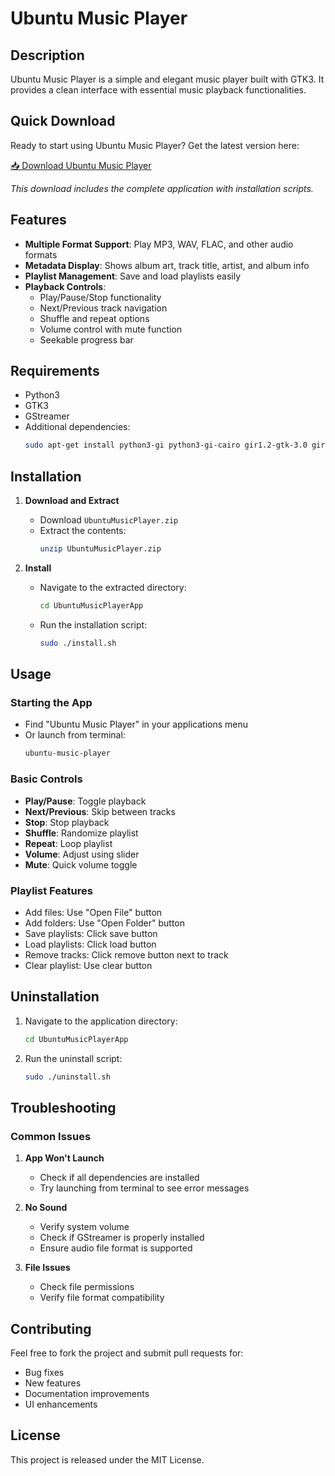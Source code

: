# Ubuntu Music Player

## Description
Ubuntu Music Player is a simple and elegant music player built with GTK3. It provides a clean interface with essential music playback functionalities.

## Quick Download

Ready to start using Ubuntu Music Player? Get the latest version here:

[📥 Download Ubuntu Music Player](https://drive.google.com/file/d/1rLM1722RCQL1XOGfx2pHIvoIR-w28XJu/view?usp=drive_link)

*This download includes the complete application with installation scripts.*

## Features
* **Multiple Format Support**: Play MP3, WAV, FLAC, and other audio formats
* **Metadata Display**: Shows album art, track title, artist, and album info
* **Playlist Management**: Save and load playlists easily
* **Playback Controls**: 
  * Play/Pause/Stop functionality
  * Next/Previous track navigation
  * Shuffle and repeat options
  * Volume control with mute function
  * Seekable progress bar

## Requirements
* Python3
* GTK3
* GStreamer
* Additional dependencies:
  ```bash
  sudo apt-get install python3-gi python3-gi-cairo gir1.2-gtk-3.0 gir1.2-gstreamer-1.0 libcanberra-gtk-module
  ```

## Installation

1. **Download and Extract**
   * Download `UbuntuMusicPlayer.zip`
   * Extract the contents:
     ```bash
     unzip UbuntuMusicPlayer.zip
     ```

2. **Install**
   * Navigate to the extracted directory:
     ```bash
     cd UbuntuMusicPlayerApp
     ```
   * Run the installation script:
     ```bash
     sudo ./install.sh
     ```

## Usage

### Starting the App
* Find "Ubuntu Music Player" in your applications menu
* Or launch from terminal:
  ```bash
  ubuntu-music-player
  ```

### Basic Controls
* **Play/Pause**: Toggle playback
* **Next/Previous**: Skip between tracks
* **Stop**: Stop playback
* **Shuffle**: Randomize playlist
* **Repeat**: Loop playlist
* **Volume**: Adjust using slider
* **Mute**: Quick volume toggle

### Playlist Features
* Add files: Use "Open File" button
* Add folders: Use "Open Folder" button
* Save playlists: Click save button
* Load playlists: Click load button
* Remove tracks: Click remove button next to track
* Clear playlist: Use clear button

## Uninstallation
1. Navigate to the application directory:
   ```bash
   cd UbuntuMusicPlayerApp
   ```
2. Run the uninstall script:
   ```bash
   sudo ./uninstall.sh
   ```

## Troubleshooting

### Common Issues
1. **App Won't Launch**
   * Check if all dependencies are installed
   * Try launching from terminal to see error messages

2. **No Sound**
   * Verify system volume
   * Check if GStreamer is properly installed
   * Ensure audio file format is supported

3. **File Issues**
   * Check file permissions
   * Verify file format compatibility

## Contributing
Feel free to fork the project and submit pull requests for:
* Bug fixes
* New features
* Documentation improvements
* UI enhancements

## License
This project is released under the MIT License.